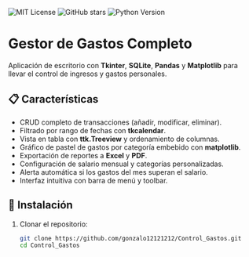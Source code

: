 ![MIT License](https://img.shields.io/badge/license-MIT-blue)
![GitHub stars](https://img.shields.io/github/stars/gonzalo12121212/Control_Gastos)
![Python Version](https://img.shields.io/badge/python-3.8%2B-yellow)

# Gestor de Gastos Completo

Aplicación de escritorio con **Tkinter**, **SQLite**, **Pandas** y **Matplotlib** para llevar el control de ingresos y gastos personales.

## 📋 Características

- CRUD completo de transacciones (añadir, modificar, eliminar).  
- Filtrado por rango de fechas con **tkcalendar**.  
- Vista en tabla con **ttk.Treeview** y ordenamiento de columnas.  
- Gráfico de pastel de gastos por categoría embebido con **matplotlib**.  
- Exportación de reportes a **Excel** y **PDF**.  
- Configuración de salario mensual y categorías personalizadas.  
- Alerta automática si los gastos del mes superan el salario.  
- Interfaz intuitiva con barra de menú y toolbar.

## 🚀 Instalación

1. Clonar el repositorio:
   ```bash
   git clone https://github.com/gonzalo12121212/Control_Gastos.git
   cd Control_Gastos
